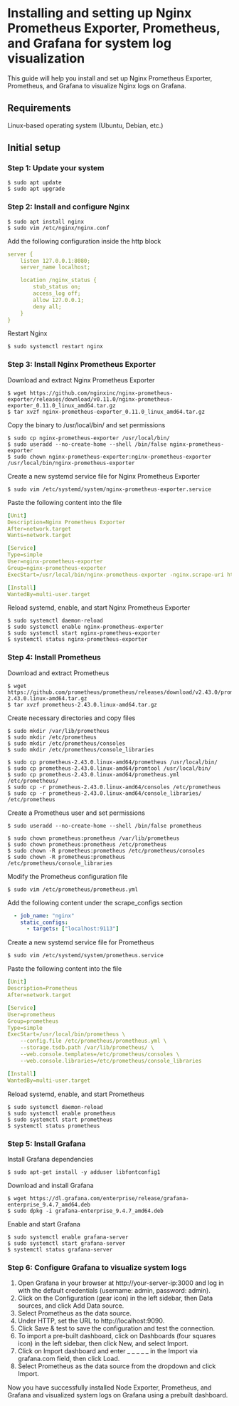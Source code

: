 # Installing and setting up Nginx Prometheus Exporter, Prometheus, and Grafana for system log visualization

This guide will help you install and set up Nginx Prometheus Exporter, Prometheus, and Grafana to visualize Nginx logs on Grafana.

## Requirements

Linux-based operating system (Ubuntu, Debian, etc.)

## Initial setup

### Step 1: Update your system

```console
$ sudo apt update
$ sudo apt upgrade
```

### Step 2: Install and configure Nginx

```console
$ sudo apt install nginx
$ sudo vim /etc/nginx/nginx.conf
```

Add the following configuration inside the http block

```yml
server {
    listen 127.0.0.1:8080;
    server_name localhost;

    location /nginx_status {
        stub_status on;
        access_log off;
        allow 127.0.0.1;
        deny all;
    }
}
```

Restart Nginx

```console
$ sudo systemctl restart nginx
```

### Step 3: Install Nginx Prometheus Exporter

Download and extract Nginx Prometheus Exporter

```console
$ wget https://github.com/nginxinc/nginx-prometheus-exporter/releases/download/v0.11.0/nginx-prometheus-exporter_0.11.0_linux_amd64.tar.gz
$ tar xvzf nginx-prometheus-exporter_0.11.0_linux_amd64.tar.gz
```

Copy the binary to /usr/local/bin/ and set permissions

```console
$ sudo cp nginx-prometheus-exporter /usr/local/bin/
$ sudo useradd --no-create-home --shell /bin/false nginx-prometheus-exporter
$ sudo chown nginx-prometheus-exporter:nginx-prometheus-exporter /usr/local/bin/nginx-prometheus-exporter
```

Create a new systemd service file for Nginx Prometheus Exporter

```console
$ sudo vim /etc/systemd/system/nginx-prometheus-exporter.service
```

Paste the following content into the file

```yml
[Unit]
Description=Nginx Prometheus Exporter
After=network.target
Wants=network.target

[Service]
Type=simple
User=nginx-prometheus-exporter
Group=nginx-prometheus-exporter
ExecStart=/usr/local/bin/nginx-prometheus-exporter -nginx.scrape-uri http://127.0.0.1:8080/nginx_status

[Install]
WantedBy=multi-user.target
```

Reload systemd, enable, and start Nginx Prometheus Exporter

```console
$ sudo systemctl daemon-reload
$ sudo systemctl enable nginx-prometheus-exporter
$ sudo systemctl start nginx-prometheus-exporter
$ systemctl status nginx-prometheus-exporter
```

### Step 4: Install Prometheus

Download and extract Prometheus

```console
$ wget https://github.com/prometheus/prometheus/releases/download/v2.43.0/prometheus-2.43.0.linux-amd64.tar.gz
$ tar xvzf prometheus-2.43.0.linux-amd64.tar.gz
```

Create necessary directories and copy files

```console
$ sudo mkdir /var/lib/prometheus
$ sudo mkdir /etc/prometheus
$ sudo mkdir /etc/prometheus/consoles
$ sudo mkdir /etc/prometheus/console_libraries

$ sudo cp prometheus-2.43.0.linux-amd64/prometheus /usr/local/bin/
$ sudo cp prometheus-2.43.0.linux-amd64/promtool /usr/local/bin/
$ sudo cp prometheus-2.43.0.linux-amd64/prometheus.yml /etc/prometheus/
$ sudo cp -r prometheus-2.43.0.linux-amd64/consoles /etc/prometheus
$ sudo cp -r prometheus-2.43.0.linux-amd64/console_libraries/ /etc/prometheus
```

Create a Prometheus user and set permissions

```console
$ sudo useradd --no-create-home --shell /bin/false prometheus

$ sudo chown prometheus:prometheus /var/lib/prometheus
$ sudo chown prometheus:prometheus /etc/prometheus
$ sudo chown -R prometheus:prometheus /etc/prometheus/consoles
$ sudo chown -R prometheus:prometheus /etc/prometheus/console_libraries
```

Modify the Prometheus configuration file

```console
$ sudo vim /etc/prometheus/prometheus.yml
```

Add the following content under the scrape_configs section

```yml
  - job_name: "nginx"
    static_configs:
      - targets: ["localhost:9113"]
```

Create a new systemd service file for Prometheus

```console
$ sudo vim /etc/systemd/system/prometheus.service
```

Paste the following content into the file

```yml
[Unit]
Description=Prometheus
After=network.target

[Service]
User=prometheus
Group=prometheus
Type=simple
ExecStart=/usr/local/bin/prometheus \
    --config.file /etc/prometheus/prometheus.yml \
    --storage.tsdb.path /var/lib/prometheus/ \
    --web.console.templates=/etc/prometheus/consoles \
    --web.console.libraries=/etc/prometheus/console_libraries

[Install]
WantedBy=multi-user.target
```

Reload systemd, enable, and start Prometheus

```console
$ sudo systemctl daemon-reload
$ sudo systemctl enable prometheus
$ sudo systemctl start prometheus
$ systemctl status prometheus
```

### Step 5: Install Grafana

Install Grafana dependencies

```console
$ sudo apt-get install -y adduser libfontconfig1
```

Download and install Grafana

```console
$ wget https://dl.grafana.com/enterprise/release/grafana-enterprise_9.4.7_amd64.deb
$ sudo dpkg -i grafana-enterprise_9.4.7_amd64.deb
```

Enable and start Grafana

```console
$ sudo systemctl enable grafana-server
$ sudo systemctl start grafana-server
$ systemctl status grafana-server
```

### Step 6: Configure Grafana to visualize system logs

1. Open Grafana in your browser at http://your-server-ip:3000 and log in with the default credentials (username: admin, password: admin).
2. Click on the Configuration (gear icon) in the left sidebar, then Data sources, and click Add Data source.
3. Select Prometheus as the data source.
4. Under HTTP, set the URL to http://localhost:9090.
5. Click Save & test to save the configuration and test the connection.
6. To import a pre-built dashboard, click on Dashboards (four squares icon) in the left sidebar, then click New, and select Import.
7. Click on Import dashboard and enter _ _ _ _ _  in the Import via grafana.com field, then click Load.
8. Select Prometheus as the data source from the dropdown and click Import.

Now you have successfully installed Node Exporter, Prometheus, and Grafana and visualized system logs on Grafana using a prebuilt dashboard.


